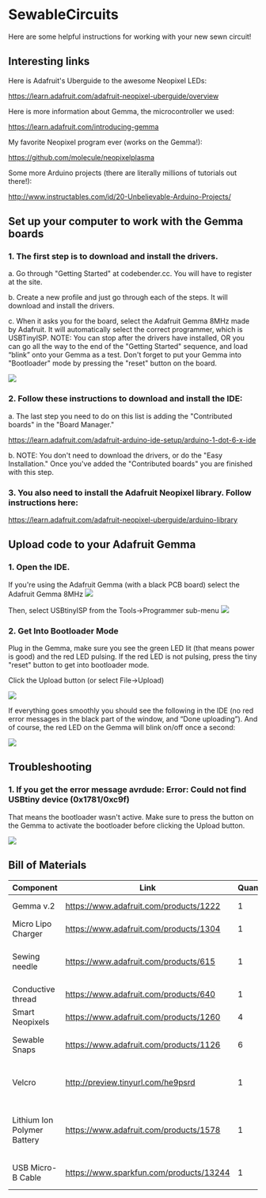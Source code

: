 # SewableCircuits

Here are some helpful instructions for working with your new sewn circuit!

## Interesting links
Here is Adafruit's Uberguide to the awesome Neopixel LEDs:

https://learn.adafruit.com/adafruit-neopixel-uberguide/overview

Here is more information about Gemma, the microcontroller we used:

https://learn.adafruit.com/introducing-gemma

My favorite Neopixel program ever (works on the Gemma!):

https://github.com/molecule/neopixelplasma

Some more Arduino projects (there are literally millions of tutorials out there!):

http://www.instructables.com/id/20-Unbelievable-Arduino-Projects/

## Set up your computer to work with the Gemma boards
### 1. The first step is to download and install the drivers.
a. Go through "Getting Started" at codebender.cc. You will have to register at the site.

b. Create a new profile and just go through each of the steps. It will download and install the drivers.

c. When it asks you for the board, select the Adafruit Gemma 8MHz made by Adafruit. It will 
automatically select the correct programmer, which is USBTinyISP. NOTE: You can stop after the drivers
have installed, OR you can go all the way to the end of the "Getting Started" sequence, and load 
“blink” onto your Gemma as a test. Don't forget to put your Gemma into "Bootloader" mode by pressing
the "reset" button on the board.

<img style="float: center;" src="http://i.imgur.com/S5buZln.png">

### 2. Follow these instructions to download and install the IDE:
a. The last step you need to do on this list is adding the "Contributed boards" in the "Board Manager."

https://learn.adafruit.com/adafruit-arduino-ide-setup/arduino-1-dot-6-x-ide

b. NOTE: You don't need to download the drivers, or do the "Easy Installation." 
Once you've added the "Contributed boards" you are finished with this step.

### 3. You also need to install the Adafruit Neopixel library. Follow instructions here:
https://learn.adafruit.com/adafruit-neopixel-uberguide/arduino-library


## Upload code to your Adafruit Gemma
### 1. Open the IDE. 
If you're using the Adafruit Gemma (with a black PCB board) select the Adafruit Gemma 8MHz
<img style="float: center;" src="http://i.imgur.com/3GkGfS3.gif">

Then, select USBtinyISP from the Tools->Programmer sub-menu
<img style="float: center;" src="http://i.imgur.com/Xevq4UI.gif">

### 2. Get Into Bootloader Mode
Plug in the Gemma, make sure you see the green LED lit (that means power is good) 
and the red LED pulsing. If the red LED is not pulsing, press the tiny "reset" button 
to get into bootloader mode. 

Click the Upload button (or select File->Upload)

<img style="float: center;" src="http://i.imgur.com/5tnWT6L.gif">

If everything goes smoothly you should see the following in the IDE (no red error 
messages in the black part of the window, and “Done uploading”). And of course, 
the red LED on the Gemma will blink on/off once a second:

<img style="float: center;" src="http://i.imgur.com/tG64X0A.gif">

## Troubleshooting
### 1. If you get the error message avrdude: Error: Could not find USBtiny device (0x1781/0xc9f)
That means the bootloader wasn't active. Make sure to press the button on the Gemma to 
activate the bootloader before clicking the Upload button.

<img style="float: center;" src="http://i.imgur.com/L84yl3p.gif">


## Bill of Materials
| Component | Link | Quantity  | Cost | Description |
| ------------- | ------------- | ------------- | ------------- | ------------- |
| Gemma v.2  | https://www.adafruit.com/products/1222  | 1  | $9.95 | The microcontroller. For this version we used Adafruit's version of the Gemma |
| Micro Lipo Charger| https://www.adafruit.com/products/1304  | 1  | $5.95 | This is for recharging your LithiumIon battery. |
| Sewing needle | https://www.adafruit.com/products/615 | 1 | $1.95 | You really only need one needle, but they're usually sold in packs. Needles with eye sizes between 3 and 6 work well with the conductive thread. |
| Conductive thread | https://www.adafruit.com/products/640 | 1 | $5.95 | 2-ply thread that connects all of the components. |
| Smart Neopixels | https://www.adafruit.com/products/1260 | 4 | $7.95 | For this project, each person used 3 Neopixels |
| Sewable Snaps | https://www.adafruit.com/products/1126 | 6 | $3.95 | Optional. This is only necessary if you want to be able to remove your Gemma from your project. |
| Velcro | http://preview.tinyurl.com/he9psrd | 1 | $3.78 | Optional. This is to stick to your battery, and to your project, so you can hold the battery in place while you're wearing it, but easily remove it for washing. |
| Lithium Ion Polymer Battery | https://www.adafruit.com/products/1578 | 1 | $7.95 | The 3.7v 500mAh one will keep 3 LEDs lit for about 5 hours. You could also use this 3.7v 100mAh battery which should also last quite a while: https://www.adafruit.com/products/1570 |
| USB Micro-B Cable | https://www.sparkfun.com/products/13244 | 1 | $1.95 | This is used to connect your Gemma to your computer in order to upload the code. |
